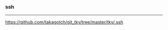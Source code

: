 ### ssh
---  
https://github.com/takagotch/git_tky/tree/master/tky/.ssh


```
```

```ruby
```

```
```

